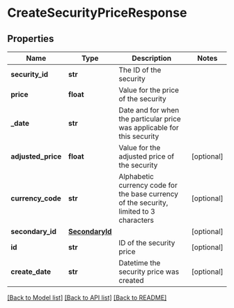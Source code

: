 # CreateSecurityPriceResponse

## Properties
Name | Type | Description | Notes
------------ | ------------- | ------------- | -------------
**security_id** | **str** | The ID of the security | 
**price** | **float** | Value for the price of the security | 
**_date** | **str** | Date and for when the particular price was applicable for this security | 
**adjusted_price** | **float** | Value for the adjusted price of the security | [optional] 
**currency_code** | **str** | Alphabetic currency code for the base currency of the security, limited to 3 characters | [optional] 
**secondary_id** | [**SecondaryId**](SecondaryId.md) |  | [optional] 
**id** | **str** | ID of the security price | [optional] 
**create_date** | **str** | Datetime the security price was created | [optional] 

[[Back to Model list]](../README.md#documentation-for-models) [[Back to API list]](../README.md#documentation-for-api-endpoints) [[Back to README]](../README.md)


